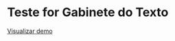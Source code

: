 # Teste for Gabinete do Texto  
[Visualizar demo](https://heboli.github.io/teste-for-gabinete-do-texto/)

